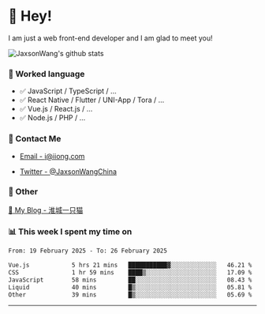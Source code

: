 # 👋 Hey!

I am just a web front-end developer and I am glad to meet you!

![JaxsonWang's github stats](https://github-readme-stats.vercel.app/api?username=JaxsonWang&&show_icons=true&&title_color=1abc9c&&icon_color=1abc9c)


### 📝 Worked language

- ✅ JavaScript / TypeScript / ...
- ✅ React Native / Flutter / UNI-App / Tora / ...
- ✅ Vue.js / React.js / ...
- ✅ Node.js / PHP / ...

### 📮 Contact Me

- [Email - i@iiong.com](mailto:i@iiong.com)

- [Twitter - @JaxsonWangChina](https://twitter.com/JaxsonWangChina)

### 🤪 Other

[📌 My Blog - 淮城一只猫](https://iiong.com)

### 📊 This week I spent my time on

<!--START_SECTION:waka-->

```txt
From: 19 February 2025 - To: 26 February 2025

Vue.js            5 hrs 21 mins   ███████████▓░░░░░░░░░░░░░   46.21 %
CSS               1 hr 59 mins    ████▒░░░░░░░░░░░░░░░░░░░░   17.09 %
JavaScript        58 mins         ██░░░░░░░░░░░░░░░░░░░░░░░   08.43 %
Liquid            40 mins         █▒░░░░░░░░░░░░░░░░░░░░░░░   05.81 %
Other             39 mins         █▒░░░░░░░░░░░░░░░░░░░░░░░   05.69 %
```

<!--END_SECTION:waka-->

---

